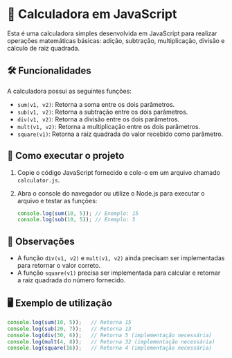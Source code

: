 # 🔢 Calculadora em JavaScript

Esta é uma calculadora simples desenvolvida em JavaScript para realizar operações matemáticas básicas: adição, subtração, multiplicação, divisão e cálculo de raiz quadrada.

## 🛠️ Funcionalidades

A calculadora possui as seguintes funções:

- `sum(v1, v2)`: Retorna a soma entre os dois parâmetros.
- `sub(v1, v2)`: Retorna a subtração entre os dois parâmetros.
- `div(v1, v2)`: Retorna a divisão entre os dois parâmetros.
- `mult(v1, v2)`: Retorna a multiplicação entre os dois parâmetros.
- `square(v1)`: Retorna a raiz quadrada do valor recebido como parâmetro.

## 🚀 Como executar o projeto

1. Copie o código JavaScript fornecido e cole-o em um arquivo chamado `calculator.js`.
2. Abra o console do navegador ou utilize o Node.js para executar o arquivo e testar as funções:

    ```javascript
    console.log(sum(10, 5)); // Exemplo: 15
    console.log(sub(10, 5)); // Exemplo: 5
    ```

## 📌 Observações

- A função `div(v1, v2)` e `mult(v1, v2)` ainda precisam ser implementadas para retornar o valor correto.
- A função `square(v1)` precisa ser implementada para calcular e retornar a raiz quadrada do número fornecido.

## 🖥️ Exemplo de utilização

```javascript
console.log(sum(10, 5));   // Retorna 15
console.log(sub(20, 7));   // Retorna 13
console.log(div(30, 6));   // Retorna 5 (implementação necessária)
console.log(mult(4, 8));   // Retorna 32 (implementação necessária)
console.log(square(16));   // Retorna 4 (implementação necessária)
